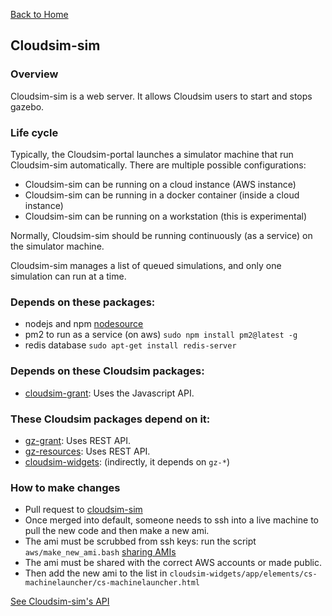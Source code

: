 [Back to Home](Home)

## Cloudsim-sim ##

### Overview ###

Cloudsim-sim is a web server. It allows Cloudsim users to start and stops gazebo.

### Life cycle ###

Typically, the Cloudsim-portal launches a simulator machine that run Cloudsim-sim automatically.
There are multiple possible configurations:

* Cloudsim-sim can be running on a cloud instance (AWS instance)
* Cloudsim-sim can be running in a docker container (inside a cloud instance)
* Cloudsim-sim can be running on a workstation (this is experimental)

Normally, Cloudsim-sim should be running continuously (as a service) on the simulator machine.

Cloudsim-sim manages a list of queued simulations, and only one simulation can run at a time.

### Depends on these packages:

* nodejs and npm [nodesource](https://github.com/nodesource/distributions)
* pm2 to run as a service (on aws) `sudo npm install pm2@latest -g`
* redis database `sudo apt-get install redis-server`

### Depends on these Cloudsim packages:

* [cloudsim-grant](https://bitbucket.org/osrf/cloudsim-grant): Uses the Javascript API.

### These Cloudsim packages depend on it:

* [gz-grant](https://github.com/osrf/gz-grant): Uses REST API.
* [gz-resources](https://github.com/osrf/gz-resources): Uses REST API.
* [cloudsim-widgets](https://bitbucket.org/osrf/cloudsim-widgets): (indirectly, it depends on `gz-*`)

### How to make changes

* Pull request to [cloudsim-sim](https://bitbucket.org/osrf/cloudsim-sim)
* Once merged into default, someone needs to ssh into a live machine to pull
the new code and then make a new ami.
* The ami must be scrubbed from ssh keys: run the script `aws/make_new_ami.bash` [sharing AMIs](http://docs.aws.amazon.com/AWSEC2/latest/UserGuide/building-shared-amis.html)
* The ami must be shared with the correct AWS accounts or made public.
* Then add the new ami to the list in
`cloudsim-widgets/app/elements/cs-machinelauncher/cs-machinelauncher.html`

[See Cloudsim-sim's API](Interface_sim)

